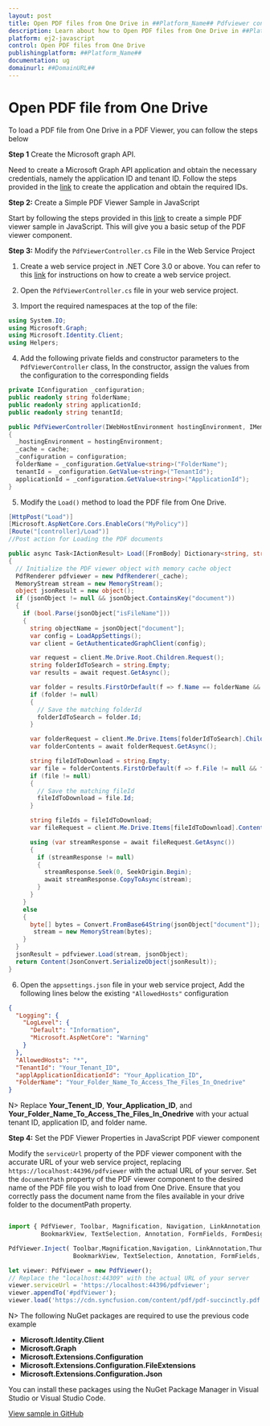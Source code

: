 ```yaml
---
layout: post
title: Open PDF files from One Drive in ##Platform_Name## Pdfviewer control | Syncfusion
description: Learn about how to Open PDF files from One Drive in ##Platform_Name## Pdfviewer control of Syncfusion Essential JS 2 and more details.
platform: ej2-javascript
control: Open PDF files from One Drive
publishingplatform: ##Platform_Name##
documentation: ug
domainurl: ##DomainURL##
---
```


# Open PDF file from One Drive

To load a PDF file from One Drive in a PDF Viewer, you can follow the steps below

**Step 1** Create the Microsoft graph API.

Need to create a Microsoft Graph API application and obtain the necessary credentials, namely the application ID and tenant ID. Follow the steps provided in the [link](https://learn.microsoft.com/en-us/training/modules/msgraph-access-file-data/3-exercise-access-files-onedrive) to create the application and obtain the required IDs. 

**Step 2:** Create a Simple PDF Viewer Sample in JavaScript

Start by following the steps provided in this [link](https://ej2.syncfusion.com/javascript/documentation/pdfviewer/getting-started) to create a simple PDF viewer sample in JavaScript. This will give you a basic setup of the PDF viewer component.

**Step 3:** Modify the `PdfViewerController.cs` File in the Web Service Project

1. Create a web service project in .NET Core 3.0 or above. You can refer to this [link](https://www.syncfusion.com/kb/11063/how-to-create-pdf-viewer-web-service-in-net-core-3-0-and-above) for instructions on how to create a web service project.

2. Open the `PdfViewerController.cs` file in your web service project.

3. Import the required namespaces at the top of the file:

```csharp
using System.IO;
using Microsoft.Graph;
using Microsoft.Identity.Client;
using Helpers;
```

4. Add the following private fields and constructor parameters to the `PdfViewerController` class, In the constructor, assign the values from the configuration to the corresponding fields

```csharp
private IConfiguration _configuration;
public readonly string folderName;
public readonly string applicationId;
public readonly string tenantId;

public PdfViewerController(IWebHostEnvironment hostingEnvironment, IMemoryCache cache, IConfiguration configuration)
{
  _hostingEnvironment = hostingEnvironment;
  _cache = cache;
  _configuration = configuration;
  folderName = _configuration.GetValue<string>("FolderName");
  tenantId = _configuration.GetValue<string>("TenantId");
  applicationId = _configuration.GetValue<string>("ApplicationId");
}
```

5. Modify the `Load()` method to load the PDF file from One Drive.

```csharp
[HttpPost("Load")]
[Microsoft.AspNetCore.Cors.EnableCors("MyPolicy")]
[Route("[controller]/Load")]
//Post action for Loading the PDF documents 

public async Task<IActionResult> Load([FromBody] Dictionary<string, string> jsonObject)
{
  // Initialize the PDF viewer object with memory cache object
  PdfRenderer pdfviewer = new PdfRenderer(_cache);
  MemoryStream stream = new MemoryStream();
  object jsonResult = new object();
  if (jsonObject != null && jsonObject.ContainsKey("document"))
  {
    if (bool.Parse(jsonObject["isFileName"]))
    {
      string objectName = jsonObject["document"];
      var config = LoadAppSettings();
      var client = GetAuthenticatedGraphClient(config);

      var request = client.Me.Drive.Root.Children.Request();
      string folderIdToSearch = string.Empty;
      var results = await request.GetAsync();

      var folder = results.FirstOrDefault(f => f.Name == folderName && f.Folder != null);
      if (folder != null)
      {
        // Save the matching folderId
        folderIdToSearch = folder.Id;
      }

      var folderRequest = client.Me.Drive.Items[folderIdToSearch].Children.Request();
      var folderContents = await folderRequest.GetAsync();

      string fileIdToDownload = string.Empty;
      var file = folderContents.FirstOrDefault(f => f.File != null && f.Name == objectName);
      if (file != null)
      {
        // Save the matching fileId
        fileIdToDownload = file.Id;
      }

      string fileIds = fileIdToDownload;
      var fileRequest = client.Me.Drive.Items[fileIdToDownload].Content.Request();

      using (var streamResponse = await fileRequest.GetAsync())
      {
        if (streamResponse != null)
        {
          streamResponse.Seek(0, SeekOrigin.Begin);
          await streamResponse.CopyToAsync(stream);
        }
      }
    }
    else
    {
      byte[] bytes = Convert.FromBase64String(jsonObject["document"]);
       stream = new MemoryStream(bytes);
    }
  }
  jsonResult = pdfviewer.Load(stream, jsonObject);
  return Content(JsonConvert.SerializeObject(jsonResult));
}
```

6. Open the `appsettings.json` file in your web service project, Add the following lines below the existing `"AllowedHosts"` configuration

```json
{
  "Logging": {
    "LogLevel": {
      "Default": "Information",
      "Microsoft.AspNetCore": "Warning"
    }
  },
  "AllowedHosts": "*",
  "TenantId": "Your_Tenant_ID",
  "applApplicationIdicationId": "Your_Application_ID",
  "FolderName": "Your_Folder_Name_To_Access_The_Files_In_Onedrive"
}

```

N> Replace **Your_Tenent_ID**, **Your_Application_ID**, and **Your_Folder_Name_To_Access_The_Files_In_Onedrive** with your actual tenant ID, application ID, and folder name.

**Step 4:**  Set the PDF Viewer Properties in JavaScript PDF viewer component

Modify the `serviceUrl` property of the PDF viewer component with the accurate URL of your web service project, replacing `https://localhost:44396/pdfviewer` with the actual URL of your server. Set the `documentPath` property of the PDF viewer component to the desired name of the PDF file you wish to load from One Drive. Ensure that you correctly pass the document name from the files available in your drive folder to the documentPath property.

```javascript

import { PdfViewer, Toolbar, Magnification, Navigation, LinkAnnotation,ThumbnailView,
         BookmarkView, TextSelection, Annotation, FormFields, FormDesigner} from '@syncfusion/ej2-pdfviewer';

PdfViewer.Inject( Toolbar,Magnification,Navigation, LinkAnnotation,ThumbnailView,
                  BookmarkView, TextSelection, Annotation, FormFields, FormDesigner);

let viewer: PdfViewer = new PdfViewer();
// Replace the "localhost:44309" with the actual URL of your server
viewer.serviceUrl = 'https://localhost:44396/pdfviewer';
viewer.appendTo('#pdfViewer');
viewer.load('https://cdn.syncfusion.com/content/pdf/pdf-succinctly.pdf', null);

```

N> The following NuGet packages are required to use the previous code example
* **Microsoft.Identity.Client**
* **Microsoft.Graph**
* **Microsoft.Extensions.Configuration**
* **Microsoft.Extensions.Configuration.FileExtensions**
* **Microsoft.Extensions.Configuration.Json**

You can install these packages using the NuGet Package Manager in Visual Studio or Visual Studio Code.

[View sample in GitHub](https://github.com/SyncfusionExamples/open-save-pdf-documents-in-one-drive)